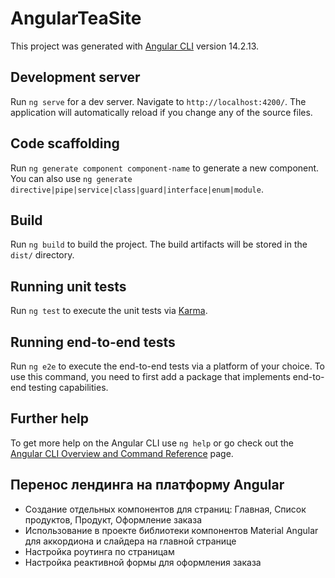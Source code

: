 # AngularTeaSite

This project was generated with [Angular CLI](https://github.com/angular/angular-cli) version 14.2.13.

## Development server

Run `ng serve` for a dev server. Navigate to `http://localhost:4200/`. The application will automatically reload if you change any of the source files.

## Code scaffolding

Run `ng generate component component-name` to generate a new component. You can also use `ng generate directive|pipe|service|class|guard|interface|enum|module`.

## Build

Run `ng build` to build the project. The build artifacts will be stored in the `dist/` directory.

## Running unit tests

Run `ng test` to execute the unit tests via [Karma](https://karma-runner.github.io).

## Running end-to-end tests

Run `ng e2e` to execute the end-to-end tests via a platform of your choice. To use this command, you need to first add a package that implements end-to-end testing capabilities.

## Further help

To get more help on the Angular CLI use `ng help` or go check out the [Angular CLI Overview and Command Reference](https://angular.io/cli) page.

## Перенос лендинга на платформу Angular
* Создание отдельных компонентов для страниц: Главная, Список продуктов, Продукт, Оформление заказа
* Использование в проекте библиотеки компонентов Material Angular для аккордиона и слайдера на главной странице
* Настройка роутинга по страницам
* Настройка реактивной формы для оформления заказа
